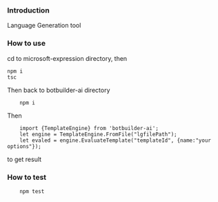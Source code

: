 ### Introduction
Language Generation tool

### How to use
cd to microsoft-expression directory, then
```
npm i
tsc
```

Then back to botbuilder-ai directory
```
    npm i
```

Then 
```
    import {TemplateEngine} from 'botbuilder-ai';
    let engine = TemplateEngine.FromFile("lgfilePath");
    let evaled = engine.EvaluateTemplate("templateId", {name:"your options"});
```

to get result

### How to test
```
    npm test
```
